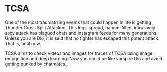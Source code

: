 # TCSA
One of the most traumatizing events that could happen in life is getting Thunder Cross Split Attacked. This legs-spread, hamon-filled, intrusively sexy attack has plagued chats and instagram feeds for many generations. Unless you are Dio, it is said that no fighter has escaped this potent attack. That is, until now.

TCSA aims to check videos and images for traces of TCSA using image recognition and deep learning. Now you could be like vampire Dio and avoid getting punked by chatmates.
